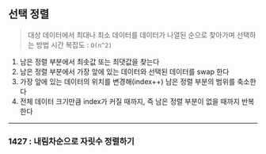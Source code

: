 ## 선택 정렬
> 대상 데이터에서 최대나 최소 데이터를 데이터가 나열된 순으로 찾아가며 선택하는 방법
> 시간 복잡도 : ```O(n^2)```

1.  남은 정렬 부분에서 최솟값 또는 최댓값을 찾는다
2. 남은 정렬 부분에서 가장 앞에 있는 데이터와 선택된 데이터를 swap 한다
3. 가장 앞에 있는 데이터의 위치를 변경해(index++) 남은 정렬 부분의 범위를 축소한다
4. 전체 데이터 크기만큼 index가 커질 때까지, 즉 남은 정렬 부분이 없을 때까지 반복한다
---

### 1427 : 내림차순으로 자릿수 정렬하기
